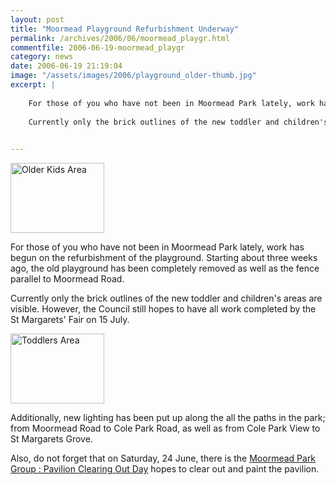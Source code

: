 ```yaml
---
layout: post
title: "Moormead Playground Refurbishment Underway"
permalink: /archives/2006/06/moormead_playgr.html
commentfile: 2006-06-19-moormead_playgr
category: news
date: 2006-06-19 21:19:04
image: "/assets/images/2006/playground_older-thumb.jpg"
excerpt: |
    
    For those of you who have not been in Moormead Park lately, work has begun on the refurbishment of the playground.  Starting about three weeks ago, the old playground has been completely removed as well as the fence parallel to Moormead Road.
    
    Currently only the brick outlines of the new toddler and children's areas are visible.  However, the Council still hopes to have all work completed by the St Margarets' Fair on 15 July.
    

---
```


<a href="/assets/images/2006/playground_older.jpg"><img src="/assets/images/2006/playground_older-thumb.jpg" width="150" height="112" alt="Older Kids Area"  class="photo right" /></a>

For those of you who have not been in Moormead Park lately, work has begun on the refurbishment of the playground. Starting about three weeks ago, the old playground has been completely removed as well as the fence parallel to Moormead Road.

Currently only the brick outlines of the new toddler and children's areas are visible. However, the Council still hopes to have all work completed by the St Margarets' Fair on 15 July.

<a href="/assets/images/2006/playground_toddler.jpg"><img src="/assets/images/2006/playground_toddler-thumb.jpg" width="150" height="112" alt="Toddlers Area" class="photo right" /></a>

Additionally, new lighting has been put up along the all the paths in the park; from Moormead Road to Cole Park Road, as well as from Cole Park View to St Margarets Grove.

Also, do not forget that on Saturday, 24 June, there is the [Moormead Park Group : Pavilion Clearing Out Day](/event/Meeting/200606011527) hopes to clear out and paint the pavilion.
